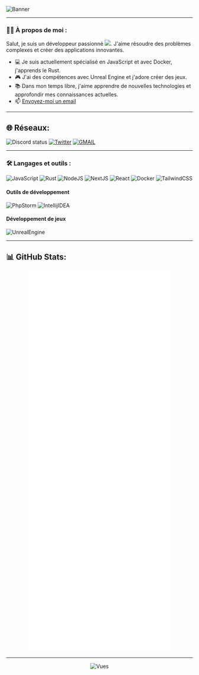 ![Banner](https://cdn.discordapp.com/attachments/846705991563083822/1123563775040172092/githubbanniere.png)

---

### :man_technologist: À propos de moi :

Salut, je suis un développeur passionné <img src="https://media.giphy.com/media/WUlplcMpOCEmTGBtBW/giphy.gif" width="30">. J'aime résoudre des problèmes complexes et créer des applications innovantes.

- :computer: Je suis actuellement spécialisé en JavaScript et avec Docker, j'apprends le Rust.
- :video_game: J'ai des compétences avec Unreal Engine et j'adore créer des jeux.
- :books: Dans mon temps libre, j'aime apprendre de nouvelles technologies et approfondir mes connaissances actuelles.
- :mailbox: [Envoyez-moi un email](mailto:grifed@pureidea.fr)

---

## 🌐 Réseaux:
![Discord status](https://dcbadge.vercel.app/api/shield/406119345543053333?compact=true&theme=blurple)
[![Twitter](https://img.shields.io/badge/Twitter-%231DA1F2.svg?logo=Twitter&logoColor=white&style=for-the-badge)](https://twitter.com/grifed_)
[![GMAIL](https://img.shields.io/badge/gmail-%23323330.svg?style=for-the-badge&logo=gmail)](mailto:grifed@pureidea.fr)

---
### :hammer_and_wrench: Langages et outils :

![JavaScript](https://img.shields.io/badge/javascript-%23323330.svg?style=for-the-badge&logo=javascript)
![Rust](https://img.shields.io/badge/rust-%23323330?style=for-the-badge&logo=rust)
![NodeJS](https://img.shields.io/badge/node.js-%23323330?style=for-the-badge&logo=node.js)
![NextJS](https://img.shields.io/badge/next.js-%23323330?style=for-the-badge&logo=next.js)
![React](https://img.shields.io/badge/react-%23323330?style=for-the-badge&logo=react)
![Docker](https://img.shields.io/badge/docker-%23323330?style=for-the-badge&logo=docker)
![TailwindCSS](https://img.shields.io/badge/tailwindcss-%23323330?style=for-the-badge&logo=tailwindcss)


#### Outils de développement
![PhpStorm](https://img.shields.io/badge/phpstorm-%23323330?style=for-the-badge&logo=phpstorm)
![IntellijIDEA](https://img.shields.io/badge/intellijidea-%23323330?style=for-the-badge&logo=intellijidea)

#### Développement de jeux
![UnrealEngine](https://img.shields.io/badge/unrealengine-%23323330?style=for-the-badge&logo=unrealengine)

---

## 📊 GitHub Stats:
<div align="center">
	
![](github-metrics.svg)
	
</div>

---

<div align="center">
	
![Vues](https://komarev.com/ghpvc/?username=Grifed-source&color=06476d&style=flat-square&label=%20Vues)

</div>
